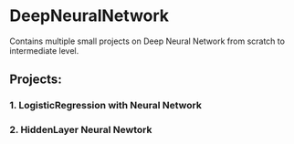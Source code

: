 # DeepNeuralNetwork
Contains multiple small projects on Deep Neural Network from scratch to intermediate level. 

## Projects:

### 1. LogisticRegression with Neural Network
### 2. HiddenLayer Neural Newtork
